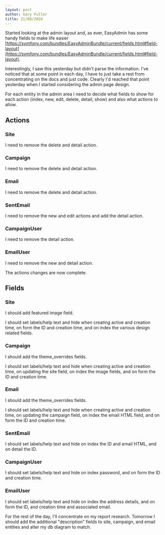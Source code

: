 ```yaml
---
layout: post
author: Gary Fuller
title: 21/08/2024
---
```


Started looking at the admin layout and, as ever, EasyAdmin has some handy fields to make life easier [https://symfony.com/bundles/EasyAdminBundle/current/fields.html#field-layout](https://symfony.com/bundles/EasyAdminBundle/current/fields.html#field-layout).

Interestingly, I saw this yesterday but didn't parse the information. I've noticed that at some point in each day, I have to just take a rest from concentrating on the docs and just code. Clearly I'd reached that point yesterday when I started considering the admin page design. 

For each entity in the admin area I need to decide what fields to show for each action (index, new, edit, delete, detail, show) and also what actions to allow. 

## Actions

### Site

I need to remove the delete and detail action.

### Campaign

I need to remove the delete and detail action.

### Email

I need to remove the delete and detail action.

### SentEmail

I need to remove the new and edit actions and add the detail action.

### CampaignUser

I need to remove the detail action.

### EmailUser

I need to remove the new and detail action.

The actions changes are now complete.

## Fields

### Site

I should add featured image field.

I should set labels/help text and hide when creating active and creation time, on form the ID and creation time, and on index the various design related fields. 

### Campaign

I should add the theme_overrides fields.

I should set labels/help text and hide when creating active and creation time, on updating the site field, on index the image fields, and on form the ID and creation time.

### Email

I should add the theme_overrides fields.

I should set labels/help text and hide when creating active and creation time, on updating the campaign field, on index the email HTML field, and on form the ID and creation time.

### SentEmail

I should set labels/help text and hide on index the ID and email HTML, and on detail the ID.

### CampaignUser

I should set labels/help text and hide on index password, and on form the ID and creation time.

### EmailUser

I should set labels/help text and hide on index the address details, and on form the ID, and creation time and associated email.

For the rest of the day, I'll concentrate on my report research. Tomorrow I should add the additional "description" fields to site, campaign, and email entities and alter my db diagram to match. 
